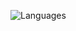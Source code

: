 ![Languages](https://github-readme-stats.vercel.app/api/top-langs/?username=itzsimpleboii8282&theme=calm&layout=compact)
